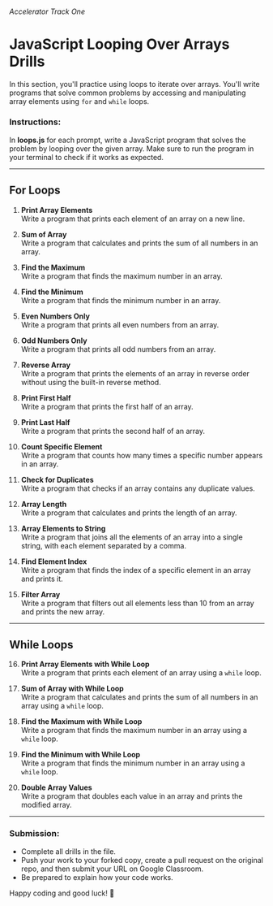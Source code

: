 ###### Accelerator Track One

# JavaScript Looping Over Arrays Drills

In this section, you'll practice using loops to iterate over arrays. You'll write programs that solve common problems by accessing and manipulating array elements using `for` and `while` loops.

### Instructions:
In **loops.js** for each prompt, write a JavaScript program that solves the problem by looping over the given array. Make sure to run the program in your terminal to check if it works as expected.

---

## For Loops

1. **Print Array Elements**  
   Write a program that prints each element of an array on a new line.

2. **Sum of Array**  
   Write a program that calculates and prints the sum of all numbers in an array.

3. **Find the Maximum**  
   Write a program that finds the maximum number in an array.

4. **Find the Minimum**  
   Write a program that finds the minimum number in an array.

5. **Even Numbers Only**  
   Write a program that prints all even numbers from an array.

6. **Odd Numbers Only**  
   Write a program that prints all odd numbers from an array.

7. **Reverse Array**  
   Write a program that prints the elements of an array in reverse order without using the built-in reverse method.

8. **Print First Half**  
   Write a program that prints the first half of an array.

9. **Print Last Half**  
   Write a program that prints the second half of an array.

10. **Count Specific Element**  
    Write a program that counts how many times a specific number appears in an array.

11. **Check for Duplicates**  
    Write a program that checks if an array contains any duplicate values.

12. **Array Length**  
    Write a program that calculates and prints the length of an array.

13. **Array Elements to String**  
    Write a program that joins all the elements of an array into a single string, with each element separated by a comma.

14. **Find Element Index**  
    Write a program that finds the index of a specific element in an array and prints it.

15. **Filter Array**  
    Write a program that filters out all elements less than 10 from an array and prints the new array.

---

## While Loops

16. **Print Array Elements with While Loop**  
    Write a program that prints each element of an array using a `while` loop.

17. **Sum of Array with While Loop**  
    Write a program that calculates and prints the sum of all numbers in an array using a `while` loop.

18. **Find the Maximum with While Loop**  
    Write a program that finds the maximum number in an array using a `while` loop.

19. **Find the Minimum with While Loop**  
    Write a program that finds the minimum number in an array using a `while` loop.

20. **Double Array Values**  
    Write a program that doubles each value in an array and prints the modified array.

---

### Submission:
   - Complete all drills in the file.
   - Push your work to your forked copy, create a pull request on the original repo, and then submit your URL on Google Classroom.
   - Be prepared to explain how your code works.

Happy coding and good luck! 🚀
